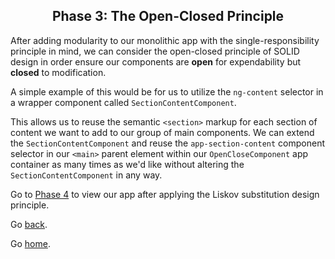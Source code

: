 <h2 align="center">
  Phase 3: The Open-Closed Principle
</h2>

After adding modularity to our monolithic app with the single-responsibility principle in mind, we can consider the open-closed principle of SOLID design in order ensure our components are **open** for expendability but **closed** to modification.

A simple example of this would be for us to utilize the `ng-content` selector in a wrapper component called `SectionContentComponent`.

This allows us to reuse the semantic `<section>` markup for each section of content we want to add to our group of main components. We can extend the `SectionContentComponent` and reuse the `app-section-content` component selector in our `<main>` parent element within our `OpenCloseComponent` app container as many times as we'd like without altering the `SectionContentComponent` in any way.

Go to [Phase 4](../04-liskov-substitution/) to view our app after applying the Liskov substitution design principle.

Go [back](../02-single-responsibility).

Go [home](https://github.com/pjnalls/ng-solid-design/).
